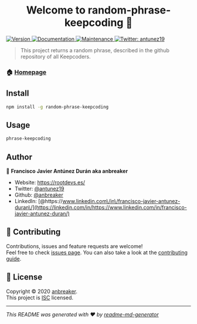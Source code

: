 <h1 align="center">Welcome to random-phrase-keepcoding 👋</h1>
<p>
  <a href="https://www.npmjs.com/package/random-phrase-keepcoding" target="_blank">
    <img alt="Version" src="https://img.shields.io/npm/v/random-phrase-keepcoding.svg">
  </a>
  <a href="https://github.com/anbreaker/practica5Optional_phraseRandomKeepCoding#readme" target="_blank">
    <img alt="Documentation" src="https://img.shields.io/badge/documentation-yes-brightgreen.svg" />
  </a>
  <a href="https://github.com/anbreaker/practica5Optional_phraseRandomKeepCoding/graphs/commit-activity" target="_blank">
    <img alt="Maintenance" src="https://img.shields.io/badge/Maintained%3F-yes-green.svg" />
  </a>
  <a href="https://twitter.com/antunez19" target="_blank">
    <img alt="Twitter: antunez19" src="https://img.shields.io/twitter/follow/antunez19.svg?style=social" />
  </a>
</p>

> This project returns a random phrase, described in the github repository of all Keepcoders.

### 🏠 [Homepage](https://github.com/anbreaker/practica5Optional_phraseRandomKeepCoding#readme)

## Install

```sh
npm install -g random-phrase-keepcoding
```

## Usage

```sh
phrase-keepcoding
```

## Author

👤 **Francisco Javier Antúnez Durán aka anbreaker**

- Website: https://rootdevs.es/
- Twitter: [@antunez19](https://twitter.com/antunez19)
- Github: [@anbreaker](https://github.com/anbreaker)
- LinkedIn: [@https:\/\/www.linkedin.com\/in\/francisco-javier-antunez-duran\/](https://linkedin.com/in/https://www.linkedin.com/in/francisco-javier-antunez-duran/)

## 🤝 Contributing

Contributions, issues and feature requests are welcome!<br />Feel free to check [issues page](https://github.com/anbreaker/practica5Optional_phraseRandomKeepCoding/issues). You can also take a look at the [contributing guide](https://github.com/anbreaker/practica5Optional_phraseRandomKeepCoding/blob/master/CONTRIBUTING.md).

## 📝 License

Copyright © 2020 [anbreaker](https://github.com/anbreaker).<br />
This project is [ISC](https://github.com/anbreaker/practica5Optional_phraseRandomKeepCoding/blob/master/LICENSE) licensed.

---

_This README was generated with ❤️ by [readme-md-generator](https://github.com/kefranabg/readme-md-generator)_
